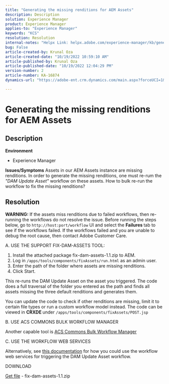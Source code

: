 ```yaml
---
title: "Generating the missing renditions for AEM Assets"
description: Description
solution: Experience Manager
product: Experience Manager
applies-to: "Experience Manager"
keywords: "KCS"
resolution: Resolution
internal-notes: "Helpx Link: helpx.adobe.com/experience-manager/kb/generating-the-missing-renditions-for-aem-assets.html"
bug: False
article-created-by: Krunal Oza
article-created-date: "10/19/2022 10:59:10 AM"
article-published-by: Krunal Oza
article-published-date: "10/19/2022 12:04:29 PM"
version-number: 2
article-number: KA-16874
dynamics-url: "https://adobe-ent.crm.dynamics.com/main.aspx?forceUCI=1&pagetype=entityrecord&etn=knowledgearticle&id=3bcd410e-9d4f-ed11-bba2-00224808679b"

---
```

# Generating the missing renditions for AEM Assets

## Description

<b>Environment</b>
- Experience Manager



<b>Issues/Symptoms</b>
Assets in our AEM Assets instance are missing renditions. In order to generate the missing renditions, one must re-rum the *"DAM Update Asset"* workflow on these assets. How to bulk re-run the workflow to fix the missing renditions?


## Resolution


<b>WARNING:</b> If the assets miss renditions due to failed workflows, then re-running the workflows do not resolve the issue. Before running the steps below, go to `http://host:port/workflow` UI and select the <b>Failures </b>tab to see if the workflows failed. If the workflows failed and you are unable to debug the root cause, then contact Adobe Customer Care.

A. USE THE SUPPORT FIX-DAM-ASSETS TOOL:

1. Install the attached package fix-dam-assets-1.1.zip to AEM.
2. Log in `/apps/tools/components/fixAssets/run.html` as an admin user.
3. Enter the path of the folder where assets are missing renditions.
4. Click Start.


This re-runs the DAM Update Asset on the asset you triggered. The code does a full traversal of the folder you entered as the path and finds all assets missing the three default renditions and generates them.

You can update the code to check if other renditions are missing, limit it to certain file types or run a custom workflow model instead. The code can be viewed in <b>CRXDE </b>under `/apps/tools/components/fixAssets/POST.jsp`



B. USE ACS COMMONS BULK WORKFLOW MANAGER

Another capable tool is [ACS Commons Bulk Workflow Manager](https://adobe-consulting-services.github.io/acs-aem-commons/features/bulk-workflow-manager/index.html)



C. USE THE WORKFLOW WEB SERVICES

Alternatively, see [this documentation](https://helpx.adobe.com/experience-manager/6-2/sites/developing/using/wf-program-interaction.html#Creating,%20Reading%20or%20Deleting%20Workflow%20Models) for how you could use the workflow web services for triggering the DAM Update Asset workflow.

DOWNLOAD

[Get file](https://helpx.adobe.com/content/dam/help/en/experience-manager/kb/generating-the-missing-renditions-for-aem-assets/_jcr_content/main-pars/download_section/download-1/fix-dam-assets-11.zip "fix-dam-assets-1.1.zip") - fix-dam-assets-1.1.zip
